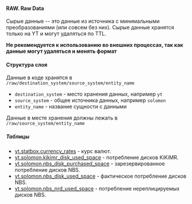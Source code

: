 #### RAW. Raw Data

Сырые данныe -- это данные из источника с минимальными преобразованиями (или совсем без них). Сырые данные хранятся только на YT и могут удаляться по TTL.

**Не рекомендуется к использованию во внешних процессах, так как данные могут удаляться и менять формат**

#### Структура слоя

Данные в коде хранятся в `/raw/destination_system/source_system/entity_name`

* `destination_system` - место хранения данных, например `yt`
* `source_system` - общее источника данных, например `solomon`
* `entity_name` - название сущности с данными

Данные в месте хранения должны лежать в `/raw/source_system/entity_name`

##### Таблицы

* [yt.statbox.currency_rates](./yt/statbox/currency_rates/README.md) - курс валют.
* [yt.solomon.kikimr_disk_used_space](./yt/solomon/kikimr_disk_used_space/README.md) - потребление дисков KiKiMR.
* [yt.solomon.nbs_disk_purchased_space](./yt/solomon/nbs_disk_purchased_space/README.md) - зарезервированное потребление дисков NBS.
* [yt.solomon.nbs_disk_used_space](./yt/solomon/nbs_disk_used_space/README.md) - фактическое потребление дисков NBS.
* [yt.solomon.nbs_nrd_used_space](./yt/solomon/nbs_nrd_used_space/README.md) - потребление нереплицируемых дисков NBS.

